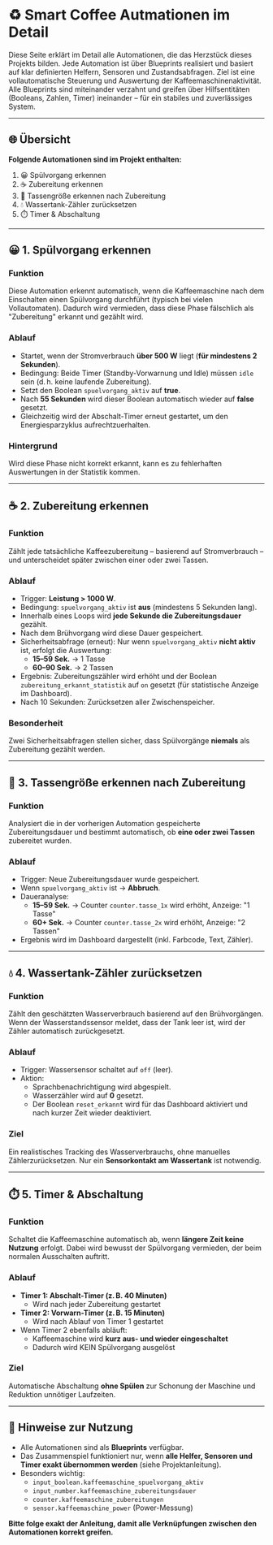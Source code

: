 # ♻️ **Smart Coffee Autmationen im Detail**

Diese Seite erklärt im Detail alle Automationen, die das Herzstück dieses Projekts bilden. Jede Automation ist über Blueprints realisiert und basiert auf klar definierten Helfern, Sensoren und Zustandsabfragen. Ziel ist eine vollautomatische Steuerung und Auswertung der Kaffeemaschinenaktivität. Alle Blueprints sind miteinander verzahnt und greifen über Hilfsentitäten (Booleans, Zahlen, Timer) ineinander – für ein stabiles und zuverlässiges System.

---

## 🌐 Übersicht

**Folgende Automationen sind im Projekt enthalten:**

1. 😀 Spülvorgang erkennen
2. ☕️ Zubereitung erkennen
3. 🍵 Tassengröße erkennen nach Zubereitung
4. 💧 Wassertank-Zähler zurücksetzen
5. ⏱️ Timer & Abschaltung

---

## 😀 1. Spülvorgang erkennen

### Funktion

Diese Automation erkennt automatisch, wenn die Kaffeemaschine nach dem Einschalten einen Spülvorgang durchführt (typisch bei vielen Vollautomaten). Dadurch wird vermieden, dass diese Phase fälschlich als "Zubereitung" erkannt und gezählt wird.

### Ablauf

- Startet, wenn der Stromverbrauch **über 500 W** liegt (**für mindestens 2 Sekunden**).
- Bedingung: Beide Timer (Standby-Vorwarnung und Idle) müssen `idle` sein (d. h. keine laufende Zubereitung).
- Setzt den Boolean `spuelvorgang_aktiv` auf **true**.
- Nach **55 Sekunden** wird dieser Boolean automatisch wieder auf **false** gesetzt.
- Gleichzeitig wird der Abschalt-Timer erneut gestartet, um den Energiesparzyklus aufrechtzuerhalten.

### Hintergrund

Wird diese Phase nicht korrekt erkannt, kann es zu fehlerhaften Auswertungen in der Statistik kommen.

---

## ☕️ 2. Zubereitung erkennen

### Funktion

Zählt jede tatsächliche Kaffeezubereitung – basierend auf Stromverbrauch – und unterscheidet später zwischen einer oder zwei Tassen.

### Ablauf

- Trigger: **Leistung > 1000 W**.
- Bedingung: `spuelvorgang_aktiv` ist **aus** (mindestens 5 Sekunden lang).
- Innerhalb eines Loops wird **jede Sekunde die Zubereitungsdauer** gezählt.
- Nach dem Brühvorgang wird diese Dauer gespeichert.
- Sicherheitsabfrage (erneut): Nur wenn `spuelvorgang_aktiv` **nicht aktiv** ist, erfolgt die Auswertung:
  - **15–59 Sek.** → 1 Tasse
  - **60–90 Sek.** → 2 Tassen
- Ergebnis: Zubereitungszähler wird erhöht und der Boolean `zubereitung_erkannt_statistik` auf `on` gesetzt (für statistische Anzeige im Dashboard).
- Nach 10 Sekunden: Zurücksetzen aller Zwischenspeicher.

### Besonderheit

Zwei Sicherheitsabfragen stellen sicher, dass Spülvorgänge **niemals** als Zubereitung gezählt werden.

---

## 🍵 3. Tassengröße erkennen nach Zubereitung

### Funktion

Analysiert die in der vorherigen Automation gespeicherte Zubereitungsdauer und bestimmt automatisch, ob **eine oder zwei Tassen** zubereitet wurden.

### Ablauf

- Trigger: Neue Zubereitungsdauer wurde gespeichert.
- Wenn `spuelvorgang_aktiv` ist → **Abbruch**.
- Daueranalyse:
  - **15–59 Sek.** → Counter `counter.tasse_1x` wird erhöht, Anzeige: "1 Tasse"
  - **60+ Sek.** → Counter `counter.tasse_2x` wird erhöht, Anzeige: "2 Tassen"
- Ergebnis wird im Dashboard dargestellt (inkl. Farbcode, Text, Zähler).

---

## 💧 4. Wassertank-Zähler zurücksetzen

### Funktion

Zählt den geschätzten Wasserverbrauch basierend auf den Brühvorgängen. Wenn der Wasserstandssensor meldet, dass der Tank leer ist, wird der Zähler automatisch zurückgesetzt.

### Ablauf

- Trigger: Wassersensor schaltet auf `off` (leer).
- Aktion:
  - Sprachbenachrichtigung wird abgespielt.
  - Wasserzähler wird auf **0** gesetzt.
  - Der Boolean `reset_erkannt` wird für das Dashboard aktiviert und nach kurzer Zeit wieder deaktiviert.

### Ziel

Ein realistisches Tracking des Wasserverbrauchs, ohne manuelles Zählerzurücksetzen. Nur ein **Sensorkontakt am Wassertank** ist notwendig.

---

## ⏱️ 5. Timer & Abschaltung

### Funktion

Schaltet die Kaffeemaschine automatisch ab, wenn **längere Zeit keine Nutzung** erfolgt. Dabei wird bewusst der Spülvorgang vermieden, der beim normalen Ausschalten auftritt.

### Ablauf

- **Timer 1: Abschalt-Timer (z. B. 40 Minuten)**
  - Wird nach jeder Zubereitung gestartet
- **Timer 2: Vorwarn-Timer (z. B. 15 Minuten)**
  - Wird nach Ablauf von Timer 1 gestartet
- Wenn Timer 2 ebenfalls abläuft:
  - Kaffeemaschine wird **kurz aus- und wieder eingeschaltet**
  - Dadurch wird KEIN Spülvorgang ausgelöst

### Ziel

Automatische Abschaltung **ohne Spülen** zur Schonung der Maschine und Reduktion unnötiger Laufzeiten.

---

## 🔗 Hinweise zur Nutzung

- Alle Automationen sind als **Blueprints** verfügbar.
- Das Zusammenspiel funktioniert nur, wenn **alle Helfer, Sensoren und Timer exakt übernommen werden** (siehe Projektanleitung).
- Besonders wichtig:
  - `input_boolean.kaffeemaschine_spuelvorgang_aktiv`
  - `input_number.kaffeemaschine_zubereitungsdauer`
  - `counter.kaffeemaschine_zubereitungen`
  - `sensor.kaffeemaschine_power` (Power-Messung)

**Bitte folge exakt der Anleitung, damit alle Verknüpfungen zwischen den Automationen korrekt greifen.**